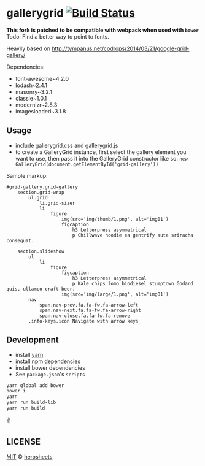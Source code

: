 # gallerygrid [![Build Status](https://travis-ci.org/GabLeRoux/gallerygrid.svg?branch=master)](https://travis-ci.org/GabLeRoux/gallerygrid)

**This fork is patched to be compatible with webpack when used with `bower`**
Todo: Find a better way to point to fonts.

Heavily based on http://tympanus.net/codrops/2014/03/21/google-grid-gallery/

Dependencies:
* font-awesome~4.2.0
* lodash~2.4.1
* masonry~3.2.1
* classie~1.0.1
* modernizr~2.8.3
* imagesloaded~3.1.8


## Usage

* include gallerygrid.css and gallerygrid.js
* to create a GalleryGrid instance, first select the gallery element you want to use, then pass it into the GalleryGrid constructor like so: `new GalleryGrid(document.getElementById('grid-gallery'))`

Sample markup:
```jade
#grid-gallery.grid-gallery
    section.grid-wrap
        ul.grid
            li.grid-sizer
            li
                figure
                    img(src='img/thumb/1.png', alt='img01')
                    figcaption
                        h3 Letterpress asymmetrical
                        p Chillwave hoodie ea gentrify aute sriracha consequat.

    section.slideshow
        ul
            li
                figure
                    figcaption
                        h3 Letterpress asymmetrical
                        p Kale chips lomo biodiesel stumptown Godard quis, ullamco craft beer.
                    img(src='img/large/1.png', alt='img01')
        nav
            span.nav-prev.fa.fa-fw.fa-arrow-left
            span.nav-next.fa.fa-fw.fa-arrow-right
            span.nav-close.fa.fa-fw.fa-remove
        .info-keys.icon Navigate with arrow keys
```

## Development

* install [yarn](https://yarnpkg.com/en/)
* install npm dependencies
* install bower dependencies
* See `package.json`'s `scripts`

```bash
yarn global add bower
bower i
yarn
yarn run build-lib
yarn run build
```

:v:

## LICENSE

[MIT](LICENSE.md) © [herosheets](https://github.com/herosheets)

